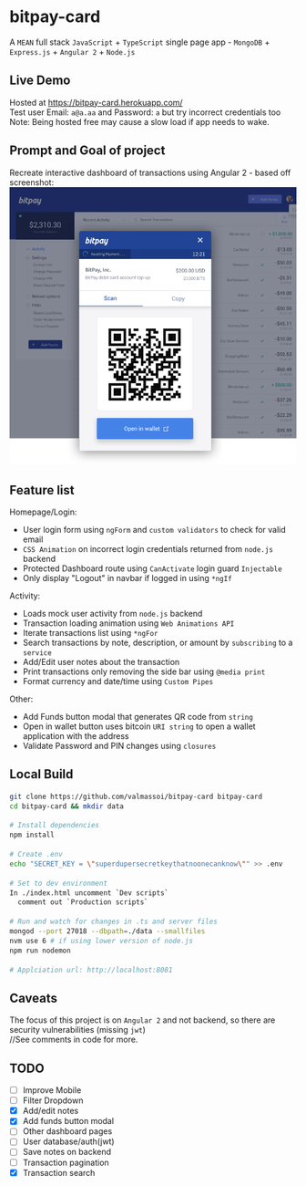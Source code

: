 # bitpay-card
A `MEAN` full stack `JavaScript` + `TypeScript` single page app - `MongoDB` + `Express.js` + `Angular 2` + `Node.js`

## Live Demo
Hosted at https://bitpay-card.herokuapp.com/  
Test user Email: `a@a.aa` and Password: `a` but try incorrect credentials too  
Note: Being hosted free may cause a slow load if app needs to wake.  

## Prompt and Goal of project
Recreate interactive dashboard of transactions using Angular 2 - based off screenshot:
![prompt](src/_assets/images/prompt.png)

## Feature list
Homepage/Login:
* User login form using `ngForm` and `custom validators` to check for valid email  
* `CSS Animation` on incorrect login credentials returned from `node.js` backend  
* Protected Dashboard route using `CanActivate` login guard `Injectable`  
* Only display "Logout" in navbar if logged in using `*ngIf`  

Activity:
* Loads mock user activity from `node.js` backend  
* Transaction loading animation using `Web Animations API`  
* Iterate transactions list using `*ngFor`  
* Search transactions by note, description, or amount by `subscribing` to a `service`  
* Add/Edit user notes about the transaction  
* Print transactions only removing the side bar using `@media print`  
* Format currency and date/time using `Custom Pipes`  

Other:
* Add Funds button modal that generates QR code from `string`  
* Open in wallet button uses bitcoin `URI string` to open a wallet application with the address  
* Validate Password and PIN changes using `closures`  

## Local Build
```bash
git clone https://github.com/valmassoi/bitpay-card bitpay-card
cd bitpay-card && mkdir data

# Install dependencies
npm install

# Create .env
echo "SECRET_KEY = \"superdupersecretkeythatnoonecanknow\"" >> .env

# Set to dev environment
In ./index.html uncomment `Dev scripts`
  comment out `Production scripts`

# Run and watch for changes in .ts and server files
mongod --port 27018 --dbpath=./data --smallfiles
nvm use 6 # if using lower version of node.js
npm run nodemon

# Applciation url: http://localhost:8081
```

## Caveats
The focus of this project is on `Angular 2` and not backend, so there are security vulnerabilities (missing `jwt`)  
//See comments in code for more.  

## TODO
- [ ] Improve Mobile  
- [ ] Filter Dropdown  
- [x] Add/edit notes  
- [x] Add funds button modal  
- [ ] Other dashboard pages  
- [ ] User database/auth(jwt)  
- [ ] Save notes on backend  
- [ ] Transaction pagination  
- [x] Transaction search  
